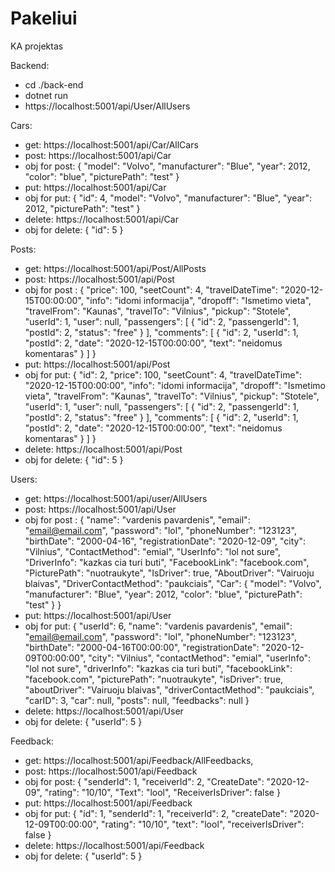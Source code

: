 # Pakeliui

KA projektas

Backend:

- cd ./back-end
- dotnet run
- https://localhost:5001/api/User/AllUsers

Cars:

- get: https://localhost:5001/api/Car/AllCars
- post: https://localhost:5001/api/Car
- obj for post: {
  "model": "Volvo",
  "manufacturer": "Blue",
  "year": 2012,
  "color": "blue",
  "picturePath": "test"
  }
- put: https://localhost:5001/api/Car
- obj for put: {
  "id": 4,
  "model": "Volvo",
  "manufacturer": "Blue",
  "year": 2012,
  "picturePath": "test"
  }
- delete: https://localhost:5001/api/Car
- obj for delete: { "id": 5 }

Posts:

- get: https://localhost:5001/api/Post/AllPosts
- post: https://localhost:5001/api/Post
- obj for post : {
  "price": 100,
  "seetCount": 4,
  "travelDateTime": "2020-12-15T00:00:00",
  "info": "idomi informacija",
  "dropoff": "Ismetimo vieta",
  "travelFrom": "Kaunas",
  "travelTo": "Vilnius",
  "pickup": "Stotele",
  "userId": 1,
  "user": null,
  "passengers": [
  {
  "id": 2,
  "passengerId": 1,
  "postId": 2,
  "status": "free"
  }
  ],
  "comments": [
  {
  "id": 2,
  "userId": 1,
  "postId": 2,
  "date": "2020-12-15T00:00:00",
  "text": "neidomus komentaras"
  }
  ]
  }
- put: https://localhost:5001/api/Post
- obj for put: {
  "id": 2,
  "price": 100,
  "seetCount": 4,
  "travelDateTime": "2020-12-15T00:00:00",
  "info": "idomi informacija",
  "dropoff": "Ismetimo vieta",
  "travelFrom": "Kaunas",
  "travelTo": "Vilnius",
  "pickup": "Stotele",
  "userId": 1,
  "user": null,
  "passengers": [
  {
  "id": 2,
  "passengerId": 1,
  "postId": 2,
  "status": "free"
  }
  ],
  "comments": [
  {
  "id": 2,
  "userId": 1,
  "postId": 2,
  "date": "2020-12-15T00:00:00",
  "text": "neidomus komentaras"
  }
  ]
  }
- delete: https://localhost:5001/api/Post
- obj for delete: { "id": 5 }

Users:

- get: https://localhost:5001/api/user/AllUsers
- post: https://localhost:5001/api/User
- obj for post : {
  "name": "vardenis pavardenis",
  "email": "email@email.com",
  "password": "lol",
  "phoneNumber": "123123",
  "birthDate": "2000-04-16",
  "registrationDate": "2020-12-09",
  "city": "Vilnius",
  "ContactMethod": "emial",
  "UserInfo": "lol not sure",
  "DriverInfo": "kazkas cia turi buti",
  "FacebookLink": "facebook.com",
  "PicturePath": "nuotraukyte",
  "IsDriver": true,
  "AboutDriver": "Vairuoju blaivas",
  "DriverContactMethod": "paukciais",
  "Car": {
  "model": "Volvo",
  "manufacturer": "Blue",
  "year": 2012,
  "color": "blue",
  "picturePath": "test"
  }
  }
- put: https://localhost:5001/api/User
- obj for put: {
  "userId": 6,
  "name": "vardenis pavardenis",
  "email": "email@email.com",
  "password": "lol",
  "phoneNumber": "123123",
  "birthDate": "2000-04-16T00:00:00",
  "registrationDate": "2020-12-09T00:00:00",
  "city": "Vilnius",
  "contactMethod": "emial",
  "userInfo": "lol not sure",
  "driverInfo": "kazkas cia turi buti",
  "facebookLink": "facebook.com",
  "picturePath": "nuotraukyte",
  "isDriver": true,
  "aboutDriver": "Vairuoju blaivas",
  "driverContactMethod": "paukciais",
  "carID": 3,
  "car": null,
  "posts": null,
  "feedbacks": null
  }
- delete: https://localhost:5001/api/User
- obj for delete: { "userId": 5 }

Feedback:

- get: https://localhost:5001/api/Feedback/AllFeedbacks,
- post: https://localhost:5001/api/Feedback
- obj for post: {
  "senderId": 1,
  "receiverId": 2,
  "CreateDate": "2020-12-09",
  "rating": "10/10",
  "Text": "lool",
  "ReceiverIsDriver": false
  }
- put: https://localhost:5001/api/Feedback
- obj for put: {
  "id": 1,
  "senderId": 1,
  "receiverId": 2,
  "createDate": "2020-12-09T00:00:00",
  "rating": "10/10",
  "text": "lool",
  "receiverIsDriver": false
  }
- delete: https://localhost:5001/api/Feedback
- obj for delete: { "userId": 5 }
